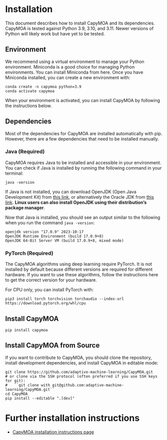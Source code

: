 # Installation
This document describes how to install CapyMOA and its dependencies. CapyMOA is tested against Python 3.9, 3.10, and 3.11. Newer versions of Python will likely work but have yet to be tested.

## Environment
We recommend using a virtual environment to manage your Python environment. Miniconda is a good choice for managing Python environments. You can install Miniconda from here. Once you have Miniconda installed, you can create a new environment with:
```
conda create -n capymoa python=3.9
conda activate capymoa
```
When your environment is activated, you can install CapyMOA by following the instructions below.

## Dependencies
Most of the dependencies for CapyMOA are installed automatically with pip. However, there are a few dependencies that need to be installed manually.

### Java (Required)
CapyMOA requires Java to be installed and accessible in your environment. You can check if Java is installed by running the following command in your terminal:
```
java -version
```

If Java is not installed, you can download OpenJDK (Open Java Development Kit) from [this link](https://openjdk.org/install/), or alternatively the Oracle JDK from [this link](https://www.oracle.com/java). **Linux users can also install OpenJDK using their distribution’s package manager**.

Now that Java is installed, you should see an output similar to the following when you run the command `java -version`:
```
openjdk version "17.0.9" 2023-10-17
OpenJDK Runtime Environment (build 17.0.9+8)
OpenJDK 64-Bit Server VM (build 17.0.9+8, mixed mode)
```

### PyTorch (Required)
The CapyMOA algorithms using deep learning require PyTorch. It is not installed by default because different versions are required for different hardware. If you want to use these algorithms, follow the instructions here to get the correct version for your hardware.

For CPU only, you can install PyTorch with:
```
pip3 install torch torchvision torchaudio --index-url https://download.pytorch.org/whl/cpu
```

## Install CapyMOA

```
pip install capymoa
```

## Install CapyMOA from Source
If you want to contribute to CapyMOA, you should clone the repository, install development dependencies, and install CapyMOA in editable mode:
```
git clone https://github.com/adaptive-machine-learning/CapyMOA.git
# or clone via the SSH protocol (often preferred if you use SSH keys for git):
#   ``git clone with git@github.com:adaptive-machine-learning/CapyMOA.git``
cd CapyMOA
pip install --editable ".[dev]"
```
# Further installation instructions
- [CapyMOA installation instructions page](https://capymoa.org/installation)
